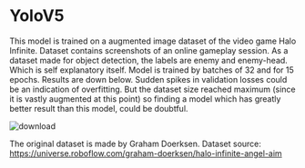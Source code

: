 # YoloV5
This model is trained on a augmented image dataset of the video game Halo Infinite. Dataset contains screenshots of an online gameplay session. As a dataset made for object detection, the labels are enemy and enemy-head. Which is self explanatory itself. Model is trained by batches of 32 and for 15 epochs. Results are down below. Sudden spikes in validation losses could be an indication of overfitting. But the dataset size reached maximum (since it is vastly augmented at this point) so finding a model which has greatly better result than this model, could be doubtful.

![download](https://github.com/ali0onder/YoloV5/assets/129281448/27888c59-d0da-48a6-97d3-655d2eb059bc)

The original dataset is made by Graham Doerksen.
Dataset source: https://universe.roboflow.com/graham-doerksen/halo-infinite-angel-aim
